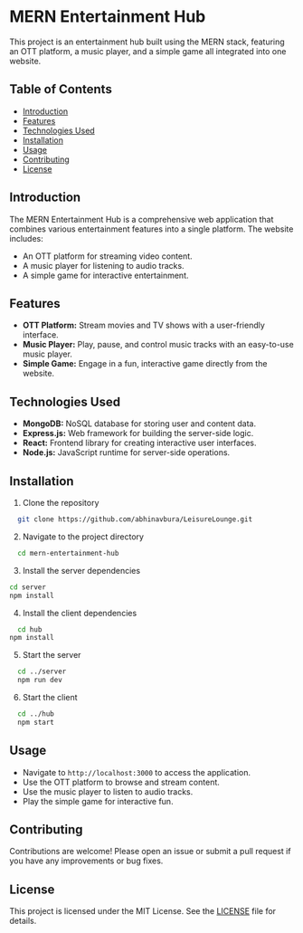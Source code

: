 # MERN Entertainment Hub

This project is an entertainment hub built using the MERN stack, featuring an OTT platform, a music player, and a simple game all integrated into one website.

## Table of Contents

- [Introduction](#introduction)
- [Features](#features)
- [Technologies Used](#technologies-used)
- [Installation](#Installation)
- [Usage](#usage)
- [Contributing](#contributing)
- [License](#license)

## Introduction

The MERN Entertainment Hub is a comprehensive web application that combines various entertainment features into a single platform. The website includes:
- An OTT platform for streaming video content.
- A music player for listening to audio tracks.
- A simple game for interactive entertainment.

## Features

- **OTT Platform:** Stream movies and TV shows with a user-friendly interface.
- **Music Player:** Play, pause, and control music tracks with an easy-to-use music player.
- **Simple Game:** Engage in a fun, interactive game directly from the website.

## Technologies Used

- **MongoDB:** NoSQL database for storing user and content data.
- **Express.js:** Web framework for building the server-side logic.
- **React:** Frontend library for creating interactive user interfaces.
- **Node.js:** JavaScript runtime for server-side operations.

## Installation


1. Clone the repository
```bash
  git clone https://github.com/abhinavbura/LeisureLounge.git
```
2. Navigate to the project directory
```bash
  cd mern-entertainment-hub
```
3. Install the server dependencies
```bash
cd server
npm install

```
4. Install the client dependencies
```bash
  cd hub
npm install

```
5. Start the server
```bash
  cd ../server
  npm run dev
```
6. Start the client
```bash
  cd ../hub
  npm start
```

## Usage

- Navigate to `http://localhost:3000` to access the application.
- Use the OTT platform to browse and stream content.
- Use the music player to listen to audio tracks.
- Play the simple game for interactive fun.

## Contributing

Contributions are welcome! Please open an issue or submit a pull request if you have any improvements or bug fixes.

## License

This project is licensed under the MIT License. See the [LICENSE](LICENSE) file for details.
